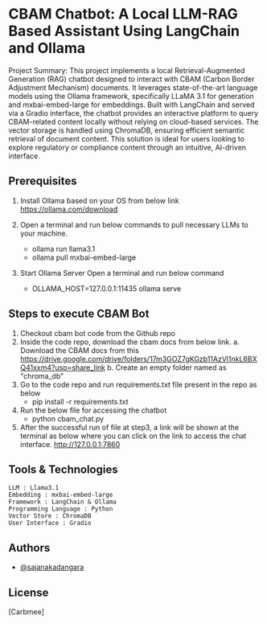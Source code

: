 
# CBAM Chatbot: A Local LLM-RAG Based Assistant Using LangChain and Ollama

Project Summary:
This project implements a local Retrieval-Augmented Generation (RAG) chatbot designed to interact with CBAM (Carbon Border Adjustment Mechanism) documents. It leverages state-of-the-art language models using the Ollama framework, specifically LLaMA 3.1 for generation and mxbai-embed-large for embeddings. Built with LangChain and served via a Gradio interface, the chatbot provides an interactive platform to query CBAM-related content locally without relying on cloud-based services. The vector storage is handled using ChromaDB, ensuring efficient semantic retrieval of document content. This solution is ideal for users looking to explore regulatory or compliance content through an intuitive, AI-driven interface.


## Prerequisites
1. Install Ollama based on your OS from below link
    https://ollama.com/download

2. Open a terminal and run below commands to pull necessary LLMs to your machine.
    - ollama run llama3.1
    - ollama pull mxbai-embed-large

3. Start Ollama Server
    Open a terminal and run below command
    - OLLAMA_HOST=127.0.0.1:11435 ollama serve


## Steps to execute CBAM Bot
1. Checkout cbam bot code from the Github repo 
2. Inside the code repo, download the cbam docs from below link.
    a. Download the CBAM docs from this https://drive.google.com/drive/folders/17m3GOZ7gKGzb11AzVl1nkL6BXQ41xxm4?usp=share_link
    b. Create an empty folder named as "chroma_db"
3. Go to the code repo and run requirements.txt file  present in the repo as below
    - pip install -r requirements.txt
4. Run the below file for accessing the chatbot
    - python cbam_chat.py
5. After the successful run of file at step3, a link will be shown at the terminal as below where you can click on the link to access the chat interface.
    http://127.0.0.1:7860


## Tools & Technologies
    LLM : Llama3.1
    Embedding : mxbai-embed-large
    Framework : LangChain & Ollama
    Programming Language : Python
    Vector Store : ChromaDB
    User Interface : Gradio
## Authors

- [@sajanakadangara](https://github.com/sajanakadangara)


## License

[Carbmee]

